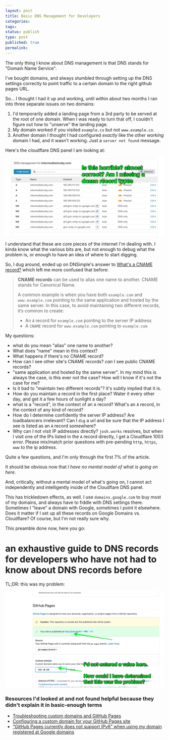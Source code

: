 ```yaml
---
layout: post
title: Basic DNS Management for Developers
categories:
tags:
status: publish
type: post
published: true
permalink: 
---
```


The only thing I know about DNS management is that DNS stands for "Domain Name Service". 

I've bought domains, and always stumbled through setting up the DNS settings correctly to point traffic to a certain domain to the right github pages URL. 

So... I thought I had it up and working, until within about two months I ran into three separate issues on two domains:

1. I'd temporarily added a landing page from a 3rd party to be served at the root of one domain. When I was ready to turn that off, I couldn't figure out how to "unserve" the landing page.
2. My domain worked if you visited `example.co` but not `www.example.co`. 
3. Another domain I thought I had configured _exactly_ like the other _working_ domain I had, and it wasn't working. Just a `server not found` message.

Here's the cloudflare DNS panel I am looking at:

![dns panel. :scream:](/images/2020-07-25-dns-01.jpg)

I understand that these are core pieces of the internet I'm dealing with. I kinda know what the various bits are, but not enough to debug what the problem is, or enough to have an idea of where to start digging.

So, I dug around, ended up on DNSimple's answer to [What's a CNAME record?](https://support.dnsimple.com/articles/cname-record/) which left me more confused that before:


> **CNAME records** can be used to alias one name to another. CNAME stands for Canonical Name.
>
>A common example is when you have both `example.com` and `www.example.com` pointing to the same application and hosted by the same server. In this case, to avoid maintaining two different records, it’s common to create:
>
>- An `A` record for `example.com` pointing to the server IP address
>- A `CNAME` record for `www.example.com` pointing to `example.com`

My questions:

- what do you mean "alias" one name to another?
- What does "name" mean in this context?
- What happens if there's no CNAME record?
- How can I see other site's CNAME records? _can_ I see public CNAME records?
- "same application and hosted by the same server". In my mind this is always the case, is this ever not the case? How will I know if it's not the case for me?
- Is it bad to "maintain two different records"? it's subtly implied that it is. 
- How do you maintain a record in the first place? Water it every other day, and get it a few hours of sunlight a day?
- what is a "record", in the context of an `A` record? What's an `A` record, in the context of any kind of record?
- How do I determine confidently the server IP address? Are loadbalancers irrelevant? Can I `dig` a url and be sure that the IP address I see is listed as an `A` record somewhere?
- Why can I not visit IP addresses directly? `josh.works` resolves, but when I visit one of the IPs listed in the `A` record directly, I get a Cloudflare 1003 error. Please mix/match prior questions with pre-pending `http`, `https`, `www` to the ip address. 

Quite a few questions, and I'm only through the first 7% of the article. 

It should be obvious now that _I have no mental model of what is going on here_. 

And, critically, without a mental model of what's going on, I cannot act independently and intelligently inside of the Cloudflare DNS panel.

This has trickledown effects, as well. I use `domains.google.com` to buy most of my domains, and always have to fiddle with DNS settings there. Sometimes I "leave" a domain with Google, sometimes I point it elsewhere. Does it matter if I set up all these records on Google Domains vs. Cloudflare? Of course, but I'm not really sure why.

This preamble done now, here you go:

# an exhaustive guide to DNS records for developers who have not had to know about DNS records before

TL;DR: this was my problem:

![relatively small mistake?](/images/2020-07-25-dns-02.jpg)


### Resources I'd looked at and not found helpful because they didn't explain it in basic-enough terms

- [Troubleshooting custom domains and GitHub Pages](https://docs.github.com/en/github/working-with-github-pages/troubleshooting-custom-domains-and-github-pages)
- [Configuring a custom domain for your GitHub Pages site](https://docs.github.com/en/github/working-with-github-pages/configuring-a-custom-domain-for-your-github-pages-site)
- [“GitHub Pages currently does not support IPv6” when using my domain registered at Google domains](https://webmasters.stackexchange.com/questions/117935/github-pages-currently-does-not-support-ipv6-when-using-my-domain-registered-a)